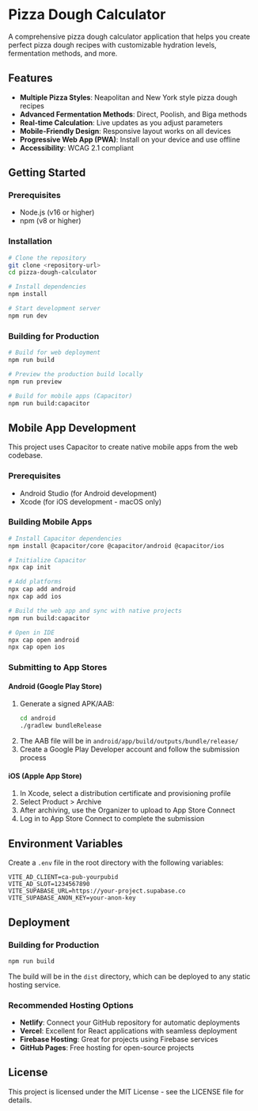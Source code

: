 
# Pizza Dough Calculator

A comprehensive pizza dough calculator application that helps you create perfect pizza dough recipes with customizable hydration levels, fermentation methods, and more.

## Features

- **Multiple Pizza Styles**: Neapolitan and New York style pizza dough recipes
- **Advanced Fermentation Methods**: Direct, Poolish, and Biga methods
- **Real-time Calculation**: Live updates as you adjust parameters
- **Mobile-Friendly Design**: Responsive layout works on all devices
- **Progressive Web App (PWA)**: Install on your device and use offline
- **Accessibility**: WCAG 2.1 compliant

## Getting Started

### Prerequisites

- Node.js (v16 or higher)
- npm (v8 or higher)

### Installation

```bash
# Clone the repository
git clone <repository-url>
cd pizza-dough-calculator

# Install dependencies
npm install

# Start development server
npm run dev
```

### Building for Production

```bash
# Build for web deployment
npm run build

# Preview the production build locally
npm run preview

# Build for mobile apps (Capacitor)
npm run build:capacitor
```

## Mobile App Development

This project uses Capacitor to create native mobile apps from the web codebase.

### Prerequisites

- Android Studio (for Android development)
- Xcode (for iOS development - macOS only)

### Building Mobile Apps

```bash
# Install Capacitor dependencies
npm install @capacitor/core @capacitor/android @capacitor/ios

# Initialize Capacitor
npx cap init

# Add platforms
npx cap add android
npx cap add ios

# Build the web app and sync with native projects
npm run build:capacitor

# Open in IDE
npx cap open android
npx cap open ios
```

### Submitting to App Stores

#### Android (Google Play Store)

1. Generate a signed APK/AAB:
   ```bash
   cd android
   ./gradlew bundleRelease
   ```
2. The AAB file will be in `android/app/build/outputs/bundle/release/`
3. Create a Google Play Developer account and follow the submission process

#### iOS (Apple App Store)

1. In Xcode, select a distribution certificate and provisioning profile
2. Select Product > Archive
3. After archiving, use the Organizer to upload to App Store Connect
4. Log in to App Store Connect to complete the submission

## Environment Variables

Create a `.env` file in the root directory with the following variables:

```
VITE_AD_CLIENT=ca-pub-yourpubid
VITE_AD_SLOT=1234567890
VITE_SUPABASE_URL=https://your-project.supabase.co
VITE_SUPABASE_ANON_KEY=your-anon-key
```

## Deployment

### Building for Production

```bash
npm run build
```

The build will be in the `dist` directory, which can be deployed to any static hosting service.

### Recommended Hosting Options

- **Netlify**: Connect your GitHub repository for automatic deployments
- **Vercel**: Excellent for React applications with seamless deployment
- **Firebase Hosting**: Great for projects using Firebase services
- **GitHub Pages**: Free hosting for open-source projects

## License

This project is licensed under the MIT License - see the LICENSE file for details.
